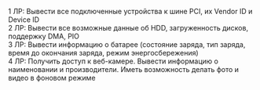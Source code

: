 1 ЛР: Вывести все подключенные устройства к шине PCI, их Vendor ID и Device ID  
2 ЛР: Вывести все возможные данные об HDD, загруженность дисков, поддержку DMA, PIO  
3 ЛР: Вывести информацию о батарее (состояние заряда, тип заряда, время до окончания заряда, режим энергосбережения)  
4 ЛР: Получить доступ к веб-камере. Вывести информацию о наименовании и производители. Иметь возможность делать фото и видео в фоновом режиме
